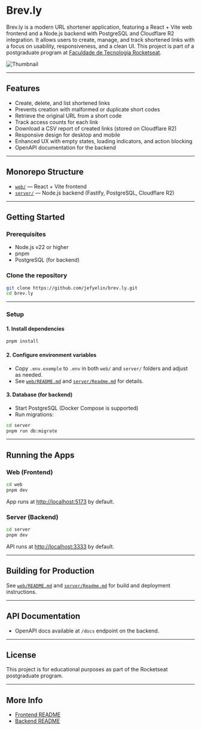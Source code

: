 # Brev.ly

Brev.ly is a modern URL shortener application, featuring a React + Vite web frontend and a Node.js backend with PostgreSQL and Cloudflare R2 integration. It allows users to create, manage, and track shortened links with a focus on usability, responsiveness, and a clean UI. This project is part of a postgraduate program at [Faculdade de Tecnologia Rocketseat](https://www.rocketseat.com.br/).

![Thumbnail](https://github.com/user-attachments/assets/bea6f9a2-b8e0-4a4f-839e-e8dbf6b9a003)

---

## Features

- Create, delete, and list shortened links
- Prevents creation with malformed or duplicate short codes
- Retrieve the original URL from a short code
- Track access counts for each link
- Download a CSV report of created links (stored on Cloudflare R2)
- Responsive design for desktop and mobile
- Enhanced UX with empty states, loading indicators, and action blocking
- OpenAPI documentation for the backend

---

## Monorepo Structure

- [`web/`](./web) — React + Vite frontend
- [`server/`](./server) — Node.js backend (Fastify, PostgreSQL, Cloudflare R2)

---

## Getting Started

### Prerequisites

- Node.js v22 or higher
- pnpm
- PostgreSQL (for backend)

### Clone the repository

```bash
git clone https://github.com/jefyelin/brev.ly.git
cd brev.ly
```

---

### Setup

#### 1. Install dependencies

```bash
pnpm install
```

#### 2. Configure environment variables

- Copy `.env.exemple` to `.env` in both `web/` and `server/` folders and adjust as needed.
- See [`web/README.md`](./web/README.md) and [`server/Readme.md`](./server/Readme.md) for details.

#### 3. Database (for backend)

- Start PostgreSQL (Docker Compose is supported)
- Run migrations:

```bash
cd server
pnpm run db:migrate
```

---

## Running the Apps

### Web (Frontend)

```bash
cd web
pnpm dev
```
App runs at [http://localhost:5173](http://localhost:5173) by default.

### Server (Backend)

```bash
cd server
pnpm dev
```
API runs at [http://localhost:3333](http://localhost:3333) by default.

---

## Building for Production

See [`web/README.md`](./web/README.md) and [`server/Readme.md`](./server/Readme.md) for build and deployment instructions.

---

## API Documentation

- OpenAPI docs available at `/docs` endpoint on the backend.

---

## License

This project is for educational purposes as part of the Rocketseat postgraduate program.

---

## More Info

- [Frontend README](./web/README.md)
- [Backend README](./server/Readme.md)
